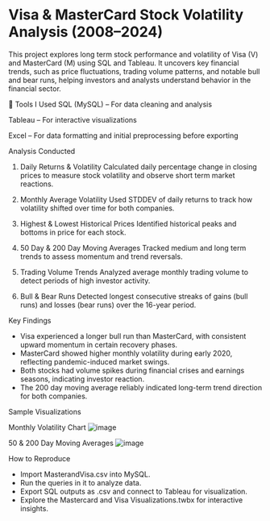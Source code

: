 # Visa & MasterCard Stock Volatility Analysis (2008–2024)
This project explores long term stock performance and volatility of Visa (V) and MasterCard (M) using SQL and Tableau. It uncovers key financial trends, such as price fluctuations, trading volume patterns, and notable bull and bear runs, helping investors and analysts understand behavior in the financial sector.

🔧 Tools I Used
SQL (MySQL) – For data cleaning and analysis

Tableau –  For interactive visualizations

Excel – For data formatting and initial preprocessing before exporting

Analysis Conducted
1. Daily Returns & Volatility
Calculated daily percentage change in closing prices to measure stock volatility and observe short term market reactions.

2. Monthly Average Volatility
Used STDDEV of daily returns to track how volatility shifted over time for both companies.

3. Highest & Lowest Historical Prices
Identified historical peaks and bottoms in price for each stock.

4. 50 Day & 200 Day Moving Averages
Tracked medium and long term trends to assess momentum and trend reversals.

5. Trading Volume Trends
Analyzed average monthly trading volume to detect periods of high investor activity.

6. Bull & Bear Runs
Detected longest consecutive streaks of gains (bull runs) and losses (bear runs) over the 16-year period.

Key Findings
- Visa experienced a longer bull run than MasterCard, with consistent upward momentum in certain recovery phases.
- MasterCard showed higher monthly volatility during early 2020, reflecting pandemic-induced market swings.
- Both stocks had volume spikes during financial crises and earnings seasons, indicating investor reaction.
- The 200 day moving average reliably indicated long-term trend direction for both companies.

Sample Visualizations

Monthly Volatility Chart
![image](https://github.com/user-attachments/assets/ca093dd0-7320-4594-8fce-21d54bd46f20)

50 & 200 Day Moving Averages
![image](https://github.com/user-attachments/assets/0e58295d-1ac4-4d10-a447-973d50054cfe)

How to Reproduce
- Import MasterandVisa.csv into MySQL.
- Run the queries in it to analyze data.
- Export SQL outputs as .csv and connect to Tableau for visualization.
- Explore the Mastercard and Visa Visualizations.twbx for interactive insights.

